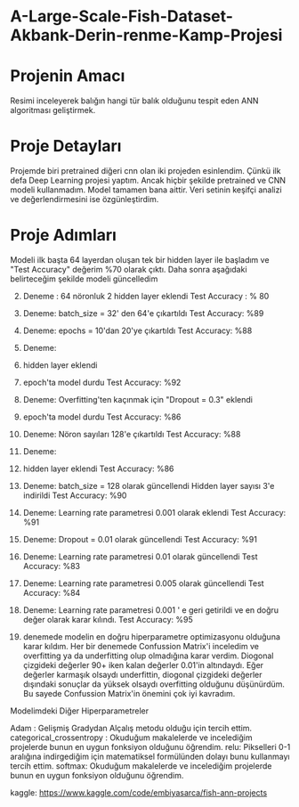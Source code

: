 # A-Large-Scale-Fish-Dataset-Akbank-Derin-renme-Kamp-Projesi

# Projenin Amacı

Resimi inceleyerek balığın hangi tür balık olduğunu tespit eden ANN algoritması geliştirmek.

# Proje Detayları

Projemde biri pretrained diğeri cnn olan iki projeden esinlendim. Çünkü ilk defa Deep Learning projesi yaptım. Ancak hiçbir şekilde pretrained ve CNN modeli kullanmadım. Model tamamen bana aittir. Veri setinin keşifçi analizi ve değerlendirmesini ise özgünleştirdim.

# Proje Adımları

Modeli ilk başta 64 layerdan oluşan tek bir hidden layer ile başladım ve "Test Accuracy" değerim %70 olarak çıktı.
Daha sonra aşağıdaki belirteceğim şekilde modeli güncelledim

2. Deneme :
64 nöronluk 2 hidden layer eklendi
Test Accuracy : % 80

3. Deneme:
batch_size = 32' den 64'e çıkartıldı
Test Accuracy: %89

4. Deneme:
epochs = 10'dan 20'ye çıkartıldı
Test Accuracy: %88

5. Deneme:
3. hidden layer eklendi
17. epoch'ta model durdu
Test Accuracy: %92

6. Deneme:
Overfitting'ten kaçınmak için "Dropout = 0.3" eklendi
10. epoch'ta model durdu
Test Accuracy: %86

7. Deneme:
Nöron sayıları 128'e çıkartıldı
Test Accuracy: %88

8. Deneme:
4. hidden layer eklendi
Test Accuracy: %86

9. Deneme:
batch_size = 128 olarak güncellendi
Hidden layer sayısı 3'e indirildi
Test Accuracy: %90

10. Deneme:
Learning rate parametresi 0.001 olarak eklendi
Test Accuracy: %91

11. Deneme:
Dropout = 0.01 olarak güncellendi
Test Accuracy: %91

12. Deneme:
Learning rate parametresi 0.01 olarak güncellendi
Test Accuracy: %83

13. Deneme:
Learning rate parametresi 0.005 olarak güncellendi
Test Accuracy: %84

14. Deneme:
Learning rate parametresi 0.001 ' e geri getirildi ve en doğru değer olarak karar kılındı.
Test Accuracy: %95

14. denemede modelin en doğru hiperparametre optimizasyonu olduğuna karar kıldım. Her bir denemede Confussion Matrix'i inceledim ve overfitting ya da underfitting olup olmadığına karar verdim. Diogonal çizgideki değerler 90+ iken kalan değerler 0.01'in altındaydı.
Eğer değerler karmaşık olsaydı underfittin, diogonal çizgideki değerler dışındaki sonuçlar da yüksek olsaydı overfitting olduğunu düşünürdüm. Bu sayede Confussion Matrix'in önemini çok iyi kavradım.

Modelimdeki Diğer Hiperparametreler

Adam : Gelişmiş Gradydan Alçalış metodu olduğu için tercih ettim.
categorical_crossentropy : Okuduğum makalelerde ve incelediğim projelerde bunun en uygun fonksiyon olduğunu öğrendim.
relu: Pikselleri 0-1 aralığına indirgediğim için matematiksel formülünden dolayı bunu kullanmayı tercih ettim.
softmax: Okuduğum makalelerde ve incelediğim projelerde bunun en uygun fonksiyon olduğunu öğrendim.

kaggle: https://www.kaggle.com/code/embiyasarca/fish-ann-projects



























